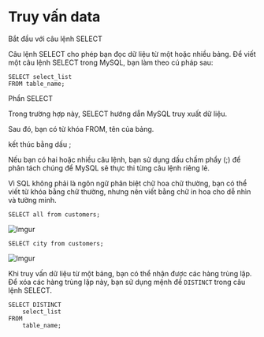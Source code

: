 # Truy vấn data

Bắt đầu với câu lệnh SELECT

Câu lệnh SELECT cho phép bạn đọc dữ liệu từ một hoặc nhiều bảng. Để viết một câu lệnh SELECT trong MySQL, bạn làm theo cú pháp sau:

    SELECT select_list
    FROM table_name;

Phần SELECT

Trong trường hợp này, SELECT hướng dẫn MySQL truy xuất dữ liệu.

Sau đó, bạn có từ khóa FROM, tên của bảng.

kết thúc bằng dấu ;

Nếu bạn có hai hoặc nhiều câu lệnh, bạn sử dụng dấu chấm phẩy (;) để phân tách chúng để MySQL sẽ thực thi từng câu lệnh riêng lẻ.

Vì SQL không phải là ngôn ngữ phân biệt chữ hoa chữ thường, bạn có thể viết từ khóa bằng chữ thường, nhưng nên viết bằng chữ in hoa cho dễ nhìn và tường minh.

    SELECT all from customers;

![Imgur](https://i.imgur.com/Zb5L9et.png)

    SELECT city from customers;

![Imgur](https://i.imgur.com/0mKvUkI.png)

Khi truy vấn dữ liệu từ một bảng, bạn có thể nhận được các hàng trùng lặp. Để xóa các hàng trùng lặp này, bạn sử dụng mệnh đề `DISTINCT` trong câu lệnh SELECT.

    SELECT DISTINCT
        select_list
    FROM
        table_name;